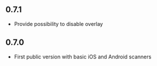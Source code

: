 ## 0.7.1

* Provide possibility to disable overlay

## 0.7.0

* First public version with basic iOS and Android scanners
